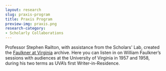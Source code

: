```yaml
---
layout: research
slug: praxis-program
title: Praxis Program
preview-img: praxis.png
research-category:
- Scholarly Collaborations
---
```


Professor Stephen Railton, with assistance from the Scholars' Lab, created the [Faulkner at Virginia](http://faulkner.lib.virginia.edu/) archive. Here you can listen in on William Faulkner’s sessions with audiences at the University of Virginia in 1957 and 1958, during his two terms as UVA’s first Writer-in-Residence.
